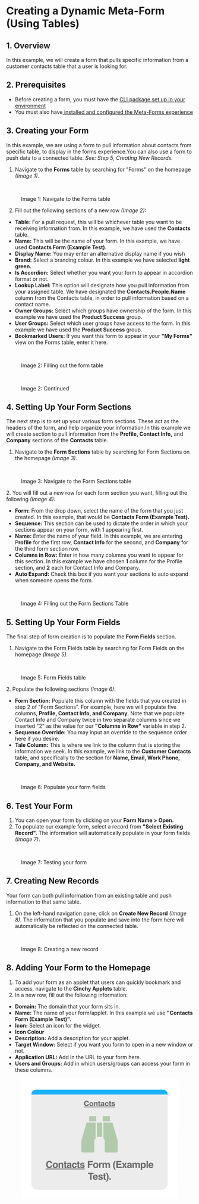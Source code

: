 # Creating a Dynamic Meta-Form (Using Tables)

## 1. Overview

In this example, we will create a form that pulls specific information from a customer contacts table that a user is looking for.

## 2. Prerequisites <a href="#prerequisites" id="prerequisites"></a>

* Before creating a form, you must have the [CLI package set up in your environment](https://cinchy.gitbook.io/cinchy-meta-forms/meta-forms-overview/dynamic-forms-example)​
* You must also have[ installed and configured the Meta-Forms experience​](../meta-forms-deployment-installation-guide/)

## 3. Creating your Form <a href="#1.-creating-your-form" id="1.-creating-your-form"></a>

In this example, we are using a form to pull information about contacts from specific table, to display in the forms experience.You can also use a form to push data to a connected table. _See: Step 5, Creating New Records._

1. Navigate to the **Forms** table by searching for "Forms" on the homepage _(Image 1)._

<figure><img src="https://762429502-files.gitbook.io/~/files/v0/b/gitbook-x-prod.appspot.com/o/spaces%2F-Meab1e-ktEn2Oom7FZi%2Fuploads%2FvZ0sUk00NL1WvoqYY7ZS%2Fimage.png?alt=media&#x26;token=c0c06b50-0353-4e3e-9f1a-ed2cf47ec082" alt=""><figcaption><p>Image 1: Navigate to the Forms table</p></figcaption></figure>

2. Fill out the following sections of a new row _(Image 2):_

* **Table:** For a pull request, this will be whichever table you want to be receiving information from. In this example, we have used the **Contacts** table.
* **Name:** This will be the name of your form. In this example, we have used **Contacts Form (Example Test)**.
* **Display Name:** You may enter an alternative display name if you wish
* **Brand:** Select a branding colour. In this example we have selected **light green.**
* **Is Accordion:** Select whether you want your form to appear in accordion format or not.
* **Lookup Label:** This option will designate how you pull information from your assigned table. We have designated the **Contacts.People.Name** column from the Contacts table, in order to pull information based on a contact name.
* **Owner Groups:** Select which groups have ownership of the form. In this example we have used the **Product Success** group.
* **User Groups:** Select which user groups have access to the form. In this example we have used the **Product Success** group.
* **Bookmarked Users:** If you want this form to appear in your **"My Forms"** view on the Forms table, enter it here.

<figure><img src="https://762429502-files.gitbook.io/~/files/v0/b/gitbook-x-prod.appspot.com/o/spaces%2F-Meab1e-ktEn2Oom7FZi%2Fuploads%2Fc3alCAX0QpNDMIPY822j%2Fimage.png?alt=media&#x26;token=f2f6037b-72ca-4ae8-968a-de2a03540052" alt=""><figcaption><p>Image 2: Filling out the form table</p></figcaption></figure>

<figure><img src="https://762429502-files.gitbook.io/~/files/v0/b/gitbook-x-prod.appspot.com/o/spaces%2F-Meab1e-ktEn2Oom7FZi%2Fuploads%2F6yA8qSGBoKm0SxIpSAnz%2Fimage.png?alt=media&#x26;token=53f0d64a-4e92-4489-8442-a1f612f6bc79" alt=""><figcaption><p>Image 2: Continued</p></figcaption></figure>

## 4. Setting Up Your Form Sections <a href="#2.-setting-up-your-form-sections" id="2.-setting-up-your-form-sections"></a>

The next step is to set up your various form sections. These act as the headers of the form, and help organize your information.In this example we will create section to pull information from the **Profile, Contact Info,** and **Company** sections of the **Contacts** table.

1. Navigate to the **Form Sections** table by searching for Form Sections on the homepage _(Image 3)._

<figure><img src="https://762429502-files.gitbook.io/~/files/v0/b/gitbook-x-prod.appspot.com/o/spaces%2F-Meab1e-ktEn2Oom7FZi%2Fuploads%2FKwJ3lr1ZuiRUg3JYRx9z%2Fimage.png?alt=media&#x26;token=affbc789-0450-48b1-a6ce-97ad35a51a7d" alt=""><figcaption><p>Image 3: Navigate to the Form Sections table</p></figcaption></figure>

2\. You will fill out a new row for each form section you want, filling out the following _(Image 4):_

* **Form:** From the drop down, select the name of the form that you just created. In this example, that would be **Contacts Form (Example Test).**
* **Sequence:** This section can be used to dictate the order in which your sections appear on your form, with 1 appearing first.
* **Name:** Enter the name of your field. In this example, we are entering P**rofile** for the first row, **Contact Info** for the second, and **Company** for the third form section row.
* **Columns in Row:** Enter in how many columns you want to appear for this section. In this example we have chosen **1** column for the Profile section, and **2** each for Contact Info and Company.
* **Auto Expand:** Check this box if you want your sections to auto expand when someone opens the form.

<figure><img src="https://762429502-files.gitbook.io/~/files/v0/b/gitbook-x-prod.appspot.com/o/spaces%2F-Meab1e-ktEn2Oom7FZi%2Fuploads%2FrRnerlaIcciuYNGyzNGR%2Fimage.png?alt=media&#x26;token=b4906d1c-d34b-4f78-a753-473a91fcbae1" alt=""><figcaption><p>Image 4: Filling out the Form Sections Table</p></figcaption></figure>

## 5. Setting Up Your Form Fields <a href="#3.-setting-up-your-form-fields" id="3.-setting-up-your-form-fields"></a>

The final step of form creation is to populate the **Form Fields** section.

1. Navigate to the Form Fields table by searching for Form Fields on the homepage _(Image 5)._

<figure><img src="https://762429502-files.gitbook.io/~/files/v0/b/gitbook-x-prod.appspot.com/o/spaces%2F-Meab1e-ktEn2Oom7FZi%2Fuploads%2FvYWeORjom5WmVxW2fH1w%2Fimage.png?alt=media&#x26;token=d7e82b30-5a5d-45b7-a10e-b0a1a8ba199b" alt=""><figcaption><p>Image 5: Form Fields table</p></figcaption></figure>

​​2. Populate the following sections _(Image 6)_:

* **Form Section:** Populate this column with the fields that you created in step 2 of "Form Sections". For example, here we will populate five columns, **Profile, Contact Info, and Company**. Note that we populate Contact Info and Company twice in two separate columns since we inserted "2" as the value for our **"Columns in Row"** variable in step 2.
* **Sequence Override:** You may input an override to the sequence order here if you desire.
* **Tale Column:** This is where we link to the column that is storing the information we seek. In this example, we link to the **Customer Contacts** table, and specifically to the section for **Name, Email, Work Phone, Company, and Website.**

<figure><img src="https://762429502-files.gitbook.io/~/files/v0/b/gitbook-x-prod.appspot.com/o/spaces%2F-Meab1e-ktEn2Oom7FZi%2Fuploads%2FAmDzQiDlQbIY0o9JjN7Q%2Fimage.png?alt=media&#x26;token=b7f724c3-c5b7-4a28-9b6c-5458e8201630" alt=""><figcaption><p>Image 6: Populate your form fields</p></figcaption></figure>

## 6. Test Your Form <a href="#4.-test-your-form" id="4.-test-your-form"></a>

1. You can open your form by clicking on your **Form Name > Open.**
2. To populate our example form, select a record from **"Select Existing Record".** The information will automatically populate in your form fields _(Image 7)_.

<figure><img src="https://762429502-files.gitbook.io/~/files/v0/b/gitbook-x-prod.appspot.com/o/spaces%2F-Meab1e-ktEn2Oom7FZi%2Fuploads%2F6PoI3aI4UeiOTsSDqJEh%2Fimage.png?alt=media&#x26;token=cdb9f566-ed7c-44b2-ba23-4e2f4a4934cc" alt=""><figcaption><p>Image 7: Testing your form</p></figcaption></figure>

## 7. Creating New Records <a href="#5.-creating-new-records" id="5.-creating-new-records"></a>

Your form can both pull information from an existing table and push information to that same table.

1. On the left-hand navigation pane, click on **Create New Record** _(Image 8)_. The information that you populate and save into the form here will automatically be reflected on the connected table.

<figure><img src="https://762429502-files.gitbook.io/~/files/v0/b/gitbook-legacy-files/o/assets%2F-Meab1e-ktEn2Oom7FZi%2F-MekLlGaeTKFEGZFvngX%2F-MekSiJBdq7xIi9QdVBJ%2Fform%20sections.png?alt=media&#x26;token=234fccd6-9a4c-47e9-8d4a-965cbbfc87ea" alt=""><figcaption><p>Image 8: Creating a new record</p></figcaption></figure>

## 8. Adding Your Form to the Homepage <a href="#6.-adding-your-form-to-the-homepage" id="6.-adding-your-form-to-the-homepage"></a>

1. To add your form as an applet that users can quickly bookmark and access, navigate to the **Cinchy Applets** table.
2. In a new row, fill out the following information:

* **Domain:** The domain that your form sits in.
* **Name:** The name of your form/applet. In this example we use **"Contacts Form (Example Test)".**
* **Icon:** Select an icon for the widget.
* **Icon Colour**
* **Description:** Add a description for your applet.
* **Target Window:** Select if you want you form to open in a new window or not.
* **Application URL:** Add in the URL to your form here.
* **Users and Groups:** Add in which users/groups can access your form in these columns.

<figure><img src="../../.gitbook/assets/image (574).png" alt=""><figcaption></figcaption></figure>
